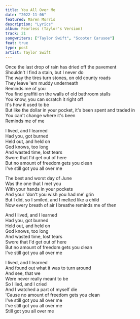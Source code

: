 ```yaml
---
title: You All Over Me
date: "2022-11-06"
featured: Maren Morris
description: "Lyrics"
album: Fearless (Taylor's Version)
track: 21
songwriters: ["Taylor Swift", "Scooter Carusoe"]
feat: true
type: post
artist: Taylor Swift
---
```


<p className="verse-one">
Once the last drop of rain has dried off the pavement <br />
Shouldn't I find a stain, but I never do <br />
The way the tires turn stones, on old county roads <br />
They leave 'em muddy underneath <br />
Reminds me of you <br />
You find graffiti on the walls of old bathroom stalls <br />
You know, you can scratch it right off <br />
It's how it used to be <br />
But like the dollar in your pocket, it's been spent and traded in <br />
You can't change where it's been <br />
Reminds me of me <br />
</p>
<p className="chorus">
I lived, and I learned <br />
Had you, got burned <br />
Held out, and held on <br />
God knows, too long <br />
And wasted time, lost tears <br />
Swore that I'd get out of here <br />
But no amount of freedom gets you clean <br />
I've still got you all over me <br />
</p>
<p className="verse-two">
The best and worst day of June <br />
Was the one that I met you <br />
With your hands in your pockets <br />
And your 'don't you wish you had me' grin <br />
But I did, so I smiled, and I melted like a child <br />
Now every breath of air I breathe reminds me of then <br />
</p>
<p className="chorus">
And I lived, and I learned <br />
Had you, got burned <br />
Held out, and held on <br />
God knows, too long <br />
And wasted time, lost tears <br />
Swore that I'd get out of here <br />
But no amount of freedom gets you clean <br />
I've still got you all over me <br />
</p>
<p className="bridge">
I lived, and I learned <br />
And found out what it was to turn around <br />
And see, that we <br />
Were never really meant to be <br />
So I lied, and I cried <br />
And I watched a part of myself die <br />
'Cause no amount of freedom gets you clean <br />
I've still got you all over me <br />
I've still got you all over me <br />
Still got you all over me <br />
</p>

